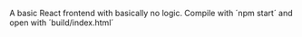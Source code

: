 A basic React frontend with basically no logic.
Compile with ´npm start´ and open with ´build/index.html´